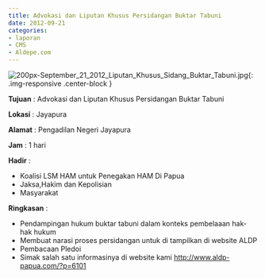 ```yaml
---
title: Advokasi dan Liputan Khusus Persidangan Buktar Tabuni
date: 2012-09-21
categories:
- laporan
- CMS
- Aldepe.com
---
```


![200px-September_21_2012_Liputan_Khusus_Sidang_Buktar_Tabuni.jpg](/uploads/200px-September_21_2012_Liputan_Khusus_Sidang_Buktar_Tabuni.jpg){: .img-responsive .center-block }

**Tujuan** : Advokasi dan Liputan Khusus Persidangan Buktar Tabuni

**Lokasi** : Jayapura

**Alamat** : Pengadilan Negeri Jayapura

**Jam** : 1 hari

**Hadir** : 
* Koalisi LSM HAM untuk Penegakan HAM Di Papua
* Jaksa,Hakim dan Kepolisian
* Masyarakat

**Ringkasan** : 
* Pendampingan hukum buktar tabuni dalam konteks pembelaaan hak-hak hukum
* Membuat narasi proses persidangan untuk di tampilkan di website ALDP
* Pembacaan Pledoi
* Simak salah satu informasinya di website kami http://www.aldp-papua.com/?p=6101
